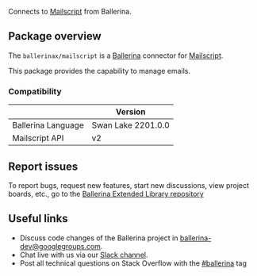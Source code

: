 Connects to [Mailscript](https://docs.mailscript.com/#api) from Ballerina.

## Package overview

The `ballerinax/mailscript` is a [Ballerina](https://ballerina.io/) connector for [Mailscript](https://mailscript.com/).  

This package provides the capability to manage emails.

### Compatibility
|                    |  Version        |
|--------------------|-----------------|
| Ballerina Language | Swan Lake 2201.0.0|
| Mailscript API     | v2              |
 
## Report issues
To report bugs, request new features, start new discussions, view project boards, etc., go to the [Ballerina Extended Library repository](https://github.com/ballerina-platform/ballerina-extended-library)

## Useful links
- Discuss code changes of the Ballerina project in [ballerina-dev@googlegroups.com](mailto:ballerina-dev@googlegroups.com).
- Chat live with us via our [Slack channel](https://ballerina.io/community/slack/).
- Post all technical questions on Stack Overflow with the [#ballerina](https://stackoverflow.com/questions/tagged/ballerina) tag

